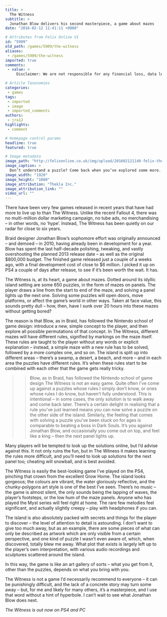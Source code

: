 ```yaml
---
title: >
  The Witness
subtitle: >
  Jonathan Blow delivers his second masterpiece, a game about mazes
date: "2016-02-12 11:41:11 +0000"

# Attributes from Felix Online V1
id: "5909"
old_path: /games/5909/the-witness
aliases:
 - /games/5909/the-witness
imported: true
comments:
 - value: >
     Disclaimer: We are not responsible for any financial loss, data loss, downgrade in search engine rankings, missed customers, undeliverable email or any other damages that you may suffer upon the expiration of felixonline.co.uk. For more information please refer to section 17.c.1a of our User Agreement. <br> This is your final notice to renew felixonline.co.uk: <br> https://dnscorp.org/?n=felixonline.co.uk&amp;r=c <br> In the event that felixonline.co.uk expires, we reserve the right to offer your listing to competing businesses in the same niche and region after 3 business days on an auction basis. <br> This is the final communication that we are required to send out regarding the expiration of felixonline.co.uk <br> Secure Online Payment: <br> https://dnscorp.org/?n=felixonline.co.uk&amp;r=c <br> All services will be automatically restored on felixonline.co.uk if payment is received in full before expiration. Thank you for your cooperation.

# Article Taxonomies
categories:
 - games
tags:
 - imported
 - image
 - imported_comments
authors:
 - jra12
highlights:
 - comment

# Homepage control params
headline: true
featured: true

# Image metadata
image_path: "http://felixonline.co.uk/img/upload/201602121140-felix-thewitness2.jpg"
image_caption: >
  Don’t understand a puzzle? Come back when you’ve explored some more.
image_width: "1920"
image_height: "1080"
image_attribution: "Thekla Inc."
image_attribution_link: ""
video_url: ""
---
```


There have been very few games released in recent years that have had more to live up to than The Witness. Unlike the recent Fallout 4, there was no multi-million dollar marketing campaign, no tube ads, no merchandising – in other words, no ‘hype’. Instead, The Witness has been quietly on our radar for close to six years.

Braid designer Jonathan Blow’s sophomore effort was originally announced – and demoed – in 2010, having already been in development for a year. Blow has spent the last half-decade polishing, tweaking, and vastly overshooting the planned 2013 release date – as well as the original $800,000 budget. The finished game released just a couple of a weeks ago, with a final development cost of close to $6 million. I picked it up on PS4 a couple of days after release, to see if it’s been worth the wait. It has.

The Witness is, at its heart, a game about mazes. Dotted around its idyllic island setting are some 650 puzzles, in the form of mazes on panels. The player draws a line from the start to end of the maze, and solving a panel lights up the next one. Solving some puzzles will open doors, move platforms, or affect the game’s world in other ways. Taken at face value, this sounds pretty dull – how, then, have I sunk over 20 hours into these mazes without getting bored?

The reason is that Blow, as in Braid, has followed the Nintendo school of game design: introduce a new, simple concept to the player, and then explore all possible permutations of that concept. In The Witness, different mazes will have different rules, signified by markings on the maze itself. These rules are taught to the player without any words or explicit explanation – instead, a simple maze with a new rule has to be solved, followed by a more complex one, and so on. The island is split up into different areas – there’s a swamp, a desert, a beach, and more – and in each area the puzzles have different rules. It’s when these rules start to be combined with each other that the game gets really tricky.
> > Blow, as in Braid, has followed the Nintendo school of game design
The Witness is not an easy game. Quite often I’ve come up against a puzzles whose rules I simply don’t know, or ones whose rules I do know, but haven’t fully understood. This is intentional – in some cases, the only solution is to walk away and come back later. There’s a certain delight in realising that a rule you’ve just learned means you can now solve a puzzle on the other side of the island. Similarly, the feeling that comes with solving a puzzle you’ve been stuck on for ages is comparable to beating a boss in Dark Souls. It’s you against Jonathan Blow, and occasionally you come out on top, and feel like a king – then the next panel lights up.

Many players will be tempted to look up the solutions online, but I’d advise against this. It not only ruins the fun, but in The Witness it makes learning the rules more difficult, and  you’ll need to look up solutions for the next panel too; cheating will snowball, and is best avoided.

The Witness is easily the best-looking game I’ve played on the PS4, pinching that crown from the excellent Grow Home. The island looks gorgeous; the colours are vibrant, the water gloriously reflective, and the chunky-polygons art style is one of the best I’ve seen. There’s no music – the game is almost silent, the only sounds being the lapping of waves, the player’s footsteps, or the low hum of the maze panels. Anyone who has played the Myst series will feel right at home. The rare few melodies feel significant, and actually slightly creepy – play with headphones if you can.

The island is also absolutely packed with secrets and things for the player to discover – the level of attention to detail is astounding. I don’t want to give too much away, but as an example, there are some pieces of what can only be described as artwork which are only visible from a certain perspective, and one kind of puzzle I wasn’t even aware of, which, when discovered, totally blew me away. What plot that exists is largely left up to the player’s own interpretation, with various audio recordings and sculptures scattered around the island.

In this way, the game is like an art gallery of sorts – what you get from it, other than the puzzles, depends on what you bring with you.

The Witness is not a game I’d necessarily recommend to everyone – it can be punishingly difficult, and the lack of a concrete story may turn some away – but, for me and likely for many others, it’s a masterpiece, and I use that word without a hint of hyperbole. I can’t wait to see what Jonathan Blow does next.

_The Witness is out now on_ _PS4 and PC_
